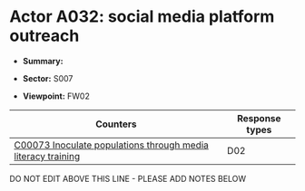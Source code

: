 # Actor A032: social media platform outreach 

* **Summary:** 

* **Sector:** S007

* **Viewpoint:** FW02


| Counters | Response types |
| -------- | -------------- |
| [C00073 Inoculate populations through media literacy training](../generated_pages/counters/C00073.md) | D02 |


DO NOT EDIT ABOVE THIS LINE - PLEASE ADD NOTES BELOW